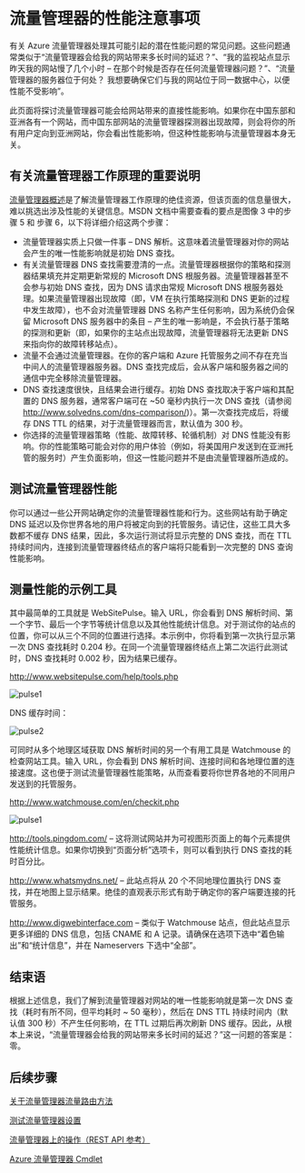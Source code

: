 <properties
   pageTitle="Azure 流量管理器性能注意事项 | Microsoft Azure"
   description="了解流量管理器的性能以及如何测试使用流量管理器时的网站性能"
   services="traffic-manager"
   documentationCenter=""
   authors="kwill-MSFT"
   manager="adinah"
   editor="joaoma" />

<tags
	ms.service="traffic-manager"
	ms.date="11/12/2015"
	wacn.date=""/>


# 流量管理器的性能注意事项


有关 Azure 流量管理器处理其可能引起的潜在性能问题的常见问题。这些问题通常类似于“流量管理器会给我的网站带来多长时间的延迟？”、“我的监视站点显示昨天我的网站慢了几个小时 – 在那个时候是否存在任何流量管理器问题？”、“流量管理器的服务器位于何处？ 我想要确保它们与我的网站位于同一数据中心，以便性能不受影响”。

此页面将探讨流量管理器可能会给网站带来的直接性能影响。如果你在中国东部和亚洲各有一个网站，而中国东部网站的流量管理器探测器出现故障，则会将你的所有用户定向到亚洲网站，你会看出性能影响，但这种性能影响与流量管理器本身无关。

  

## 有关流量管理器工作原理的重要说明

[流量管理器概述](/documentation/articles/traffic-manager-overview)是了解流量管理器工作原理的绝佳资源，但该页面的信息量很大，难以挑选出涉及性能的关键信息。MSDN 文档中需要查看的要点是图像 3 中的步骤 5 和 步骤 6，以下将详细介绍这两个步骤：

- 流量管理器实质上只做一件事 – DNS 解析。这意味着流量管理器对你的网站会产生的唯一性能影响就是初始 DNS 查找。
- 有关流量管理器 DNS 查找需要澄清的一点。流量管理器根据你的策略和探测器结果填充并定期更新常规的 Microsoft DNS 根服务器。流量管理器甚至不会参与初始 DNS 查找，因为 DNS 请求由常规 Microsoft DNS 根服务器处理。如果流量管理器出现故障（即，VM 在执行策略探测和 DNS 更新的过程中发生故障），也不会对流量管理器 DNS 名称产生任何影响，因为系统仍会保留 Microsoft DNS 服务器中的条目 – 产生的唯一影响是，不会执行基于策略的探测和更新（即，如果你的主站点出现故障，流量管理器将无法更新 DNS 来指向你的故障转移站点）。
- 流量不会通过流量管理器。在你的客户端和 Azure 托管服务之间不存在充当中间人的流量管理器服务器。DNS 查找完成后，会从客户端和服务器之间的通信中完全移除流量管理器。
- DNS 查找速度很快，且结果会进行缓存。初始 DNS 查找取决于客户端和其配置的 DNS 服务器，通常客户端可在 ~50 毫秒内执行一次 DNS 查找（请参阅 http://www.solvedns.com/dns-comparison/)）。第一次查找完成后，将缓存 DNS TTL 的结果，对于流量管理器而言，默认值为 300 秒。
- 你选择的流量管理器策略（性能、故障转移、轮循机制）对 DNS 性能没有影响。你的性能策略可能会对你的用户体验（例如，将美国用户发送到在亚洲托管的服务时）产生负面影响，但这一性能问题并不是由流量管理器所造成的。

  

## 测试流量管理器性能

你可以通过一些公开网站确定你的流量管理器性能和行为。这些网站有助于确定 DNS 延迟以及你世界各地的用户将被定向到的托管服务。请记住，这些工具大多数都不缓存 DNS 结果，因此，多次运行测试将显示完整的 DNS 查找，而在 TTL 持续时间内，连接到流量管理器终结点的客户端将只能看到一次完整的 DNS 查询性能影响。


## 测量性能的示例工具


其中最简单的工具就是 WebSitePulse。输入 URL，你会看到 DNS 解析时间、第一个字节、最后一个字节等统计信息以及其他性能统计信息。对于测试你的站点的位置，你可以从三个不同的位置进行选择。本示例中，你将看到第一次执行显示第一次 DNS 查找耗时 0.204 秒。在同一个流量管理器终结点上第二次运行此测试时，DNS 查找耗时 0.002 秒，因为结果已缓存。

http://www.websitepulse.com/help/tools.php


![pulse1](./media/traffic-manager-performance-considerations/traffic-manager-web-site-pulse.png)

DNS 缓存时间：


![pulse2](./media/traffic-manager-performance-considerations/traffic-manager-web-site-pulse2.png)



可同时从多个地理区域获取 DNS 解析时间的另一个有用工具是 Watchmouse 的检查网站工具。输入 URL，你会看到 DNS 解析时间、连接时间和各地理位置的连接速度。这也便于测试流量管理器性能策略，从而查看要将你世界各地的不同用户发送到的托管服务。

http://www.watchmouse.com/en/checkit.php


![pulse1](./media/traffic-manager-performance-considerations/traffic-manager-web-site-watchmouse.png)

http://tools.pingdom.com/ – 这将测试网站并为可视图形页面上的每个元素提供性能统计信息。如果你切换到“页面分析”选项卡，则可以看到执行 DNS 查找的耗时百分比。

 

http://www.whatsmydns.net/ – 此站点将从 20 个不同地理位置执行 DNS 查找，并在地图上显示结果。绝佳的直观表示形式有助于确定你的客户端要连接的托管服务。

 

http://www.digwebinterface.com – 类似于 Watchmouse 站点，但此站点显示更多详细的 DNS 信息，包括 CNAME 和 A 记录。请确保在选项下选中“着色输出”和“统计信息”，并在 Nameservers 下选中“全部”。

## 结束语

根据上述信息，我们了解到流量管理器对网站的唯一性能影响就是第一次 DNS 查找（耗时有所不同，但平均耗时 ~ 50 毫秒），然后在 DNS TTL 持续时间内（默认值 300 秒）不产生任何影响，在 TTL 过期后再次刷新 DNS 缓存。因此，从根本上来说，“流量管理器会给我的网站带来多长时间的延迟？”这一问题的答案是：零。


## 后续步骤


[关于流量管理器流量路由方法](/documentation/articles/traffic-manager-load-balancing-methods)

[测试流量管理器设置](/documentation/articles/traffic-manager-testing-settings)

[流量管理器上的操作（REST API 参考）](https://msdn.microsoft.com/zh-cn/library/hh758255.aspx)

[Azure 流量管理器 Cmdlet](https://msdn.microsoft.com/zh-cn/library/dn690250.aspx)
 

<!---HONumber=Mooncake_1221_2015-->